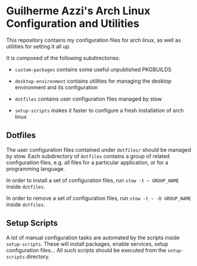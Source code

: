 # Guilherme Azzi's Arch Linux Configuration and Utilities

This repository contains my configuration files for arch linux, as well as
utilities for setting it all up.

It is composed of the following subdirectories:

  - `custom-packages` contains some useful unpublished PKGBUILDS

  - `desktop-environment` contains utilities for managing the desktop
    environment and its configuration

  - `dotfiles` contains user configuration files managed by stow

  - `setup-scripts` makes it faster to configure a fresh installation of arch
    linux

## Dotfiles

The user configuration files contained under `dotfiles/` should be managed by
stow. Each subdirectory of `dotfiles` contains a group of related configuration
files, e.g. all files for a particular application, or for a programming
language.

In order to install a set of configuration files, run `stow -t ~ GROUP_NAME`
inside `dotfiles`.

In order to remove a set of configuration files, run `stow -t ~ -D GROUP_NAME`
inside `dotfiles`.

## Setup Scripts

A lot of manual configuration tasks are automated by the scripts inside
`setup-scripts`. These will install packages, enable services, setup
configuration files... All such scripts should be executed from the
`setup-scripts` directory.
